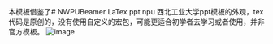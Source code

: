 本模板借鉴了# NWPUBeamer LaTex ppt npu 西北工业大学ppt模板的外观，tex代码是原创的，没有使用自定义的宏包，可能更适合初学者去学习或者使用，并非官方模板。
![image](https://github.com/Guanyu-Li/ppt/assets/113812091/11a667b4-e508-4495-ae56-a417af6292e3)
